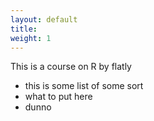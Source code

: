 ```yaml
---
layout: default
title: 
weight: 1
---
```


This is a course on R by flatly

-   this is some list of some sort
-   what to put here
-   dunno

